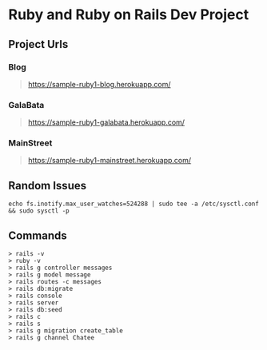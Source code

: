 # Ruby and Ruby on Rails Dev Project


## Project Urls


### Blog 

> https://sample-ruby1-blog.herokuapp.com/

### GalaBata

> https://sample-ruby1-galabata.herokuapp.com/

### MainStreet

> https://sample-ruby1-mainstreet.herokuapp.com/


## Random Issues

```
echo fs.inotify.max_user_watches=524288 | sudo tee -a /etc/sysctl.conf && sudo sysctl -p

```


## Commands

```
> rails -v
> ruby -v
> rails g controller messages
> rails g model message
> rails routes -c messages
> rails db:migrate
> rails console
> rails server
> rails db:seed
> rails c
> rails s
> rails g migration create_table
> rails g channel Chatee
```
